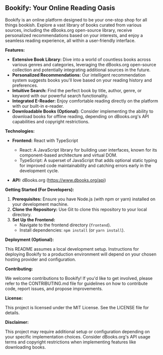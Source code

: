 ## Bookify: Your Online Reading Oasis

Bookify is an online platform designed to be your one-stop shop for all things bookish. Explore a vast library of books curated from various sources, including the dBooks.org open-source library, receive personalized recommendations based on your interests, and enjoy a seamless reading experience, all within a user-friendly interface.

**Features:**

- **Extensive Book Library:** Dive into a world of countless books across various genres and categories, leveraging the dBooks.org open-source collection and potentially integrating additional sources in the future.
- **Personalized Recommendations:** Our intelligent recommendation system suggests books you'll love based on your reading history and preferences.
- **Intuitive Search:** Find the perfect book by title, author, genre, or keyword with our powerful search functionality.
- **Integrated E-Reader:** Enjoy comfortable reading directly on the platform with our built-in e-reader.
- **Downloadable Books (Optional):** Consider implementing the ability to download books for offline reading, depending on dBooks.org's API capabilities and copyright restrictions.

**Technologies:**

- **Frontend:** React with TypeScript
  - React: A JavaScript library for building user interfaces, known for its component-based architecture and virtual DOM.
  - TypeScript: A superset of JavaScript that adds optional static typing for improved code maintainability and catching errors early in the development cycle.

- **API:** dBooks.org (https://www.dbooks.org/api)

**Getting Started (For Developers):**

1. **Prerequisites:** Ensure you have Node.js (with npm or yarn) installed on your development machine.
2. **Clone the Repository:** Use Git to clone this repository to your local directory.
3. **Set Up the Frontend:**
   - Navigate to the frontend directory (`frontend`).
   - Install dependencies: `npm install` (or `yarn install`).

**Deployment (Optional):**

This README assumes a local development setup. Instructions for deploying Bookify to a production environment will depend on your chosen hosting provider and configuration.

**Contributing:**

We welcome contributions to Bookify! If you'd like to get involved, please refer to the CONTRIBUTING.md file for guidelines on how to contribute code, report issues, and propose improvements.

**License:**

This project is licensed under the MIT License. See the LICENSE file for details.

**Disclaimer:**

This project may require additional setup or configuration depending on your specific implementation choices. Consider dBooks.org's API usage terms and copyright restrictions when implementing features like downloading books.

